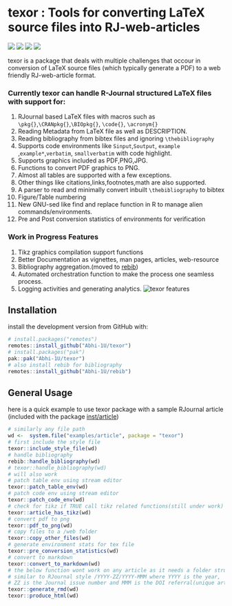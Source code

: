 
<!-- README.md is generated from README.Rmd. Please edit that file -->

# texor : Tools for converting LaTeX source files into RJ-web-articles

<!-- badges: start -->

![](https://img.shields.io/badge/R-%3E=3.6.3-blue?style=for-the-badge&logo=R&logoColor=lightblue)
![](https://img.shields.io/badge/Developemnt-active-green?style=for-the-badge&logo=)
![](https://img.shields.io/badge/R_CMD_check-failing-red?style=for-the-badge)
![](https://img.shields.io/github/issues/Abhi-1U/texor?color=orange&logo=github&logoColor=&style=for-the-badge)

<!-- badges: end -->

texor is a package that deals with multiple challenges that occour in
conversion of LaTeX source files (which typically generate a PDF) to a
web friendly RJ-web-article format.

### Currently texor can handle R-Journal structured LaTeX files with support for:

1.  RJournal based LaTeX files with macros such as
    `\pkg{}`,`\CRANpkg{}`,`\BIOpkg{}`, `\code{}`, `\acronym{}`
2.  Reading Metadata from LaTeX file as well as DESCRIPTION.
3.  Reading bibliography from bibtex files and ignoring
    `\thebibliography`
4.  Supports code environments like `Sinput`,`Soutput`, `example`
    ,`example*`,`verbatim`, `smallverbatim` with code highlight.
5.  Supports graphics included as PDF,PNG,JPG.
6.  Functions to convert PDF graphics to PNG.
7.  Almost all tables are supported with a few exceptions.
8.  Other things like citations,links,footnotes,math are also supported.
9.  A parser to read and minimally convert inbuilt `\thebibliography` to
    bibtex
10. Figure/Table numbering
11. New GNU-sed like find and replace function in R to manage alien
    commands/environments.
12. Pre and Post conversion statistics of environments for verification

### Work in Progress Features

1.  Tikz graphics compilation support functions
2.  Better Documentation as vignettes, man pages, articles, web-resource
3.  Bibliography aggregation.(moved to
    [rebib](https://github.com/Abhi-1U/rebib))
4.  Automated orchestration function to make the process one seamless
    process.
5.  Logging activities and generating analytics. ![texor
    features](man/figures/texor.svg)

## Installation

install the development version from GitHub with:

``` r
# install.packages("remotes")
remotes::install_github("Abhi-1U/texor")
# install.packages("pak")
pak::pak("Abhi-1U/texor")
# also install rebib for bibliography
remotes::install_github("Abhi-1U/rebib")
```

## General Usage

here is a quick example to use texor package with a sample RJournal
article (included with the package
[inst/article](https://github.com/Abhi-1U/texor/tree/master/inst/examples/article))

``` r
# similarly any file path
wd <-  system.file("examples/article", package = "texor")
# first include the style file
texor::include_style_file(wd)
# handle bibliography
rebib::handle_bibliography(wd)
# texor::handle_bibliography(wd)
# will also work
# patch table env using stream editor
texor::patch_table_env(wd)
# patch code env using stream editor
texor::patch_code_env(wd)
# check for tikz if TRUE call tikz related functions(still under work)
texor::article_has_tikz(wd)
# convert pdf to png
texor::pdf_to_png(wd)
# copy files to a /web folder
texor::copy_other_files(wd)
# generate environment stats for tex file
texor::pre_conversion_statistics(wd)
# convert to markdown
texor::convert_to_markdown(wd)
# the below function wont work on any article as it needs a folder structure
# similar to RJournal style /YYYY-ZZ/YYYY-MMM where YYYY is the year, 
# ZZ is the Journal issue number and MMM is the DOI referral(unique article number)
texor::generate_rmd(wd)
texor::produce_html(wd)
```

